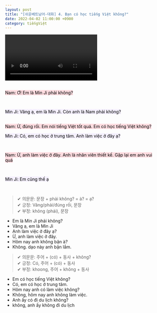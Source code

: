 ```yaml
---
layout: post
title: "[쉬운베트남어-대화] 4. Bạn có học tiếng Việt không?"
date: 2022-04-02 11:00:00 +0900
category: tiếngViệt
---
```


<div class="video-container">
    <video id="player" class="video-js vjs-default-skin vjs-big-play-centered" data-json="/public/json/쉬운베트남어-대화4과.json"></video>
</div>

<br>

<mark style="background-color: #ffdce0">Nam: Ơ! Em là Min Ji phải không?</mark>

<br>

<mark style="background-color: #f5f0ff">Min Ji: Vâng ạ, em là Min Ji. Còn anh là Nam phải không?</mark>

<br>
<mark style="background-color: #ffdce0">Nam: Ừ, đúng rồi. Em nói tiếng Việt tốt quá. Em có học tiếng Việt không?</mark>

<br>

<mark style="background-color: #f5f0ff">Min Ji: Có, em có học ở trung tâm. Anh làm việc ở đây ạ?</mark>

<br>

<mark style="background-color: #ffdce0">Nam: Ừ, anh làm việc ở đây. Anh là nhân viên thiết kế. Gặp lại em anh vui quá</mark>

<br>

<mark style="background-color: #f5f0ff">Min Ji: Em cũng thế ạ</mark>

<br>

> ✔ 의문문: 문장 + phải không? = à? = ạ?<br>
> ✔ 긍정: Vâng/phải/đúng rồi, 문장<br>
> ✔ 부정: không (phải), 문장
- Em là Min Ji phải không?
- Vâng ạ, em là Min Ji
- Anh làm việc ở đây ạ?
- Ừ, anh làm việc ở đây.
- Hôm nay anh không bận à?
- Không. dạo này anh bận lắm.

> ✔ 의문문: 주어 + (có) + 동사 + không?<br>
> ✔ 긍정: Có, 주어 + (có) + 동사<br>
> ✔ 부정: khoong, 주어 + không + 동사
- Em có học tiếng Việt không?
- Có, em có học ở trung tâm.
- Hôm nay anh có làm việc không?
- Không, hôm nay anh không làm việc.
- Anh ấy có đi du lịch không?
- không, anh ấy không đi du lịch
